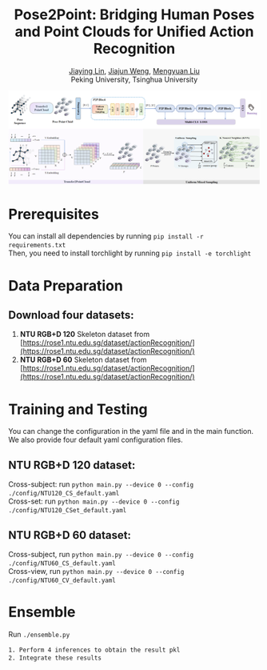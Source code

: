 <p align="center">
  <h1 align="center">Pose2Point: Bridging Human Poses and Point Clouds for Unified Action Recognition</h1>
  <p align="center">
    <a href="https://scholar.google.com/citations?user=kU4rtNQAAAAJ&hl=en">Jiaying Lin</a></sup>,
    <a href="https://scholar.google.com/citations?user=goMNmRIAAAAJ&hl=en">Jiajun Weng</a></sup>,
    <a href="https://scholar.google.com.hk/citations?user=woX_4AcAAAAJ&hl=zh-CN">Mengyuan Liu</a></sup>
    <br>
    </sup> Peking University, Tsinghua University
  </p>
</p>

<div align=center>
<img src="./figs/P2P.png"/>
</div>


# Prerequisites
You can install all dependencies by running ```pip install -r requirements.txt```  <br />
Then, you need to install torchlight by running ```pip install -e torchlight```  <br />

# Data Preparation
## Download four datasets:
1. **NTU RGB+D 120** Skeleton dataset from [https://rose1.ntu.edu.sg/dataset/actionRecognition/](https://rose1.ntu.edu.sg/dataset/actionRecognition/) <br />
2. **NTU RGB+D 60** Skeleton dataset from [https://rose1.ntu.edu.sg/dataset/actionRecognition/](https://rose1.ntu.edu.sg/dataset/actionRecognition/) <br />



# Training and Testing
You can change the configuration in the yaml file and in the main function. We also provide four default yaml configuration files. <br />

## NTU RGB+D 120 dataset:
Cross-subject: run ```python main.py --device 0 --config ./config/NTU120_CS_default.yaml``` <br />
Cross-set: run ```python main.py --device 0 --config ./config/NTU120_CSet_default.yaml``` <br />


## NTU RGB+D 60 dataset:
Cross-subject, run ```python main.py --device 0 --config ./config/NTU60_CS_default.yaml``` <br />
Cross-view, run ```python main.py --device 0 --config ./config/NTU60_CV_default.yaml``` <br />




# Ensemble
Run ```./ensemble.py```
```
1. Perform 4 inferences to obtain the result pkl
2. Integrate these results
```

